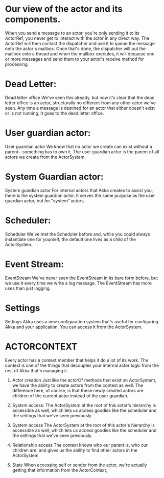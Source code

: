 # Our view of the actor and its components.
When you send a message to an actor, you're only sending it to its ActorRef; you never get to interact with the actor in any direct way.
The ActorRef will then contact the dispatcher and use it to queue the message onto the actor's mailbox.
Once that's done, the dispatcher will put the mailbox onto a thread and when the mailbox executes, it will dequeue one or more messages and send them to your actor's receive method for processing.

# Dead Letter:
Dead letter office We've seen this already, but now it's clear that the dead letter office is an actor, structurally no different from any other actor we've seen.
Any time a message is destined for an actor that either doesn't exist or is not running, it goes to the dead letter office.

# User guardian actor:
User guardian actor We know that no actor we create can exist without a parent—something has to own it.
The user guardian actor is the parent of all actors we create from the ActorSystem.

# System Guardian actor:
System guardian actor For internal actors that Akka creates to assist you, there is the system guardian actor. It serves the same purpose as the user guardian actor, but for "system" actors.

# Scheduler:
Scheduler We've met the Scheduler before and, while you could always instantiate one for yourself, the default one lives as a child of the ActorSystem.

# Event Stream:
EventStream We've never seen the EventStream in its bare form before, but we use it every time we write a log message. The EventStream has more uses than just logging.

# Settings
Settings Akka uses a new configuration system that's useful for configuring Akka and your application. You can access it from the ActorSystem.

# ACTORCONTEXT
Every actor has a context member that helps it do a lot of its work. The context is one of the things that decouples your internal actor logic from the rest of Akka that's managing it.

1) Actor creation Just like the actorOf methods that exist on ActorSystem, we have the ability to create actors from the context as well.
The difference here, of course, is that these newly created actors are children of the current actor instead of the user guardian.

2) System access: The ActorSystem at the root of this actor's hierarchy is accessible as well, which lets us access goodies like the scheduler and the settings that we've seen previously.

3) System access The ActorSystem at the root of this actor's hierarchy is accessible as well, which lets us access goodies like the scheduler and the settings that we've seen previously.

4) Relationship access The context knows who our parent is, who our children are, and gives us the ability to find other actors in the ActorSystem

5) State When accessing self or sender from the actor, we're actually getting that information from the ActorContext;

